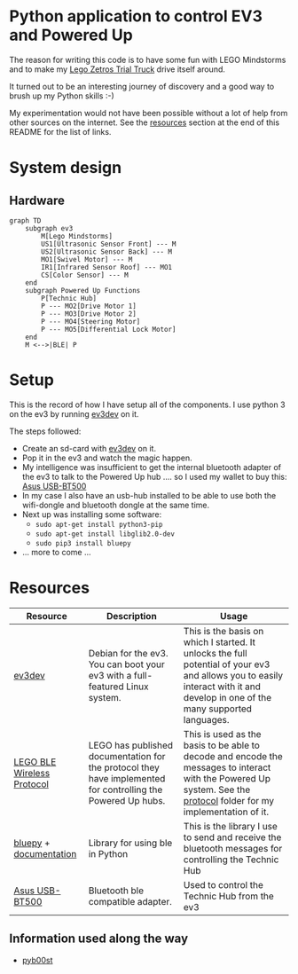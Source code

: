 # Python application to control EV3 and Powered Up

The reason for writing this code is to have some fun with LEGO Mindstorms and to make my [Lego Zetros Trial Truck](https://www.lego.com/nl-nl/product/4x4-mercedes-benz-zetros-trial-truck-42129) drive itself around.

It turned out to be an interesting journey of discovery and a good way to brush up my Python skills :-)

My experimentation would not have been possible without a lot of help from other sources on the internet. See the [resources](#Resources) section at the end of this README for the list of links.

# System design

## Hardware

```mermaid
graph TD
    subgraph ev3
        M[Lego Mindstorms]
        US1[Ultrasonic Sensor Front] --- M
        US2[Ultrasonic Sensor Back] --- M
        MO1[Swivel Motor] --- M
        IR1[Infrared Sensor Roof] --- MO1
        CS[Color Sensor] --- M
    end
    subgraph Powered Up Functions
        P[Technic Hub]
        P --- MO2[Drive Motor 1]
        P --- MO3[Drive Motor 2]
        P --- MO4[Steering Motor]
        P --- MO5[Differential Lock Motor]
    end
    M <-->|BLE| P
```

# Setup

This is the record of how I have setup all of the components. I use python 3 on the ev3 by running [ev3dev](https://www.ev3dev.org/) on it.

The steps followed:
* Create an sd-card with [ev3dev](https://www.ev3dev.org/) on it.
* Pop it in the ev3 and watch the magic happen.
* My intelligence was insufficient to get the internal bluetooth adapter of the ev3 to talk to the Powered Up hub .... so I used my wallet to buy this: [Asus USB-BT500](https://www.amazon.com/ASUS-USB-BT500-Bluetooth-Backward-Compatible/dp/B08DFBNG7F)
* In my case I also have an usb-hub installed to be able to use both the wifi-dongle and bluetooth dongle at the same time.
* Next up was installing some software:
  * `sudo apt-get install python3-pip`
  * `sudo apt-get install libglib2.0-dev`
  * `sudo pip3 install bluepy`
* ... more to come ...


# Resources

| Resource                                                                                                 | Description                                                                                                  | Usage                                                                                                                                                                                         |
|----------------------------------------------------------------------------------------------------------|--------------------------------------------------------------------------------------------------------------|-----------------------------------------------------------------------------------------------------------------------------------------------------------------------------------------------|
| [ev3dev](https://www.ev3dev.org/)                                                                        | Debian for the ev3. You can boot your ev3 with a full-featured Linux system.                                 | This is the basis on which I started. It unlocks the full potential of your ev3 and allows you to easily interact with it and develop in one of the many supported languages.                 |
| [LEGO BLE Wireless Protocol](https://lego.github.io/lego-ble-wireless-protocol-docs/index.html)          | LEGO has published documentation for the protocol they have implemented for controlling the Powered Up hubs. | This is used as the basis to be able to decode and encode the messages to interact with the Powered Up system. See the [protocol](src/poweredup/protocol) folder for my implementation of it. |
| [bluepy](https://github.com/IanHarvey/bluepy) + [documentation](https://ianharvey.github.io/bluepy-doc/) | Library for using ble in Python                                                                              | This is the library I use to send and receive the bluetooth messages for controlling the Technic Hub                                                                                          |
| [Asus USB-BT500](https://www.amazon.com/ASUS-USB-BT500-Bluetooth-Backward-Compatible/dp/B08DFBNG7F)      | Bluetooth ble compatible adapter.                                                                            | Used to control the Technic Hub from the ev3                                                                                                                                                  |

## Information used along the way

* [pyb00st](https://github.com/JorgePe/pyb00st)